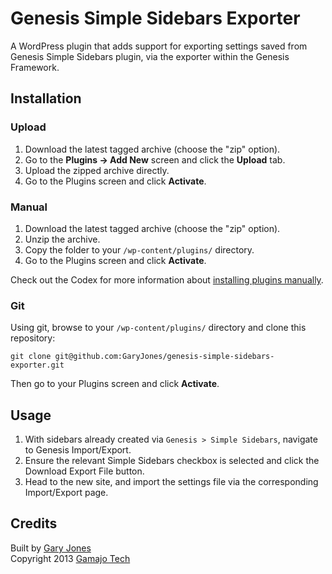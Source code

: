 # Genesis Simple Sidebars Exporter

A WordPress plugin that adds support for exporting settings saved from Genesis Simple Sidebars plugin, via the exporter within the Genesis Framework.

## Installation

### Upload

1. Download the latest tagged archive (choose the "zip" option).
2. Go to the __Plugins -> Add New__ screen and click the __Upload__ tab.
3. Upload the zipped archive directly.
4. Go to the Plugins screen and click __Activate__.

### Manual

1. Download the latest tagged archive (choose the "zip" option).
2. Unzip the archive.
3. Copy the folder to your `/wp-content/plugins/` directory.
4. Go to the Plugins screen and click __Activate__.

Check out the Codex for more information about [installing plugins manually](http://codex.wordpress.org/Managing_Plugins#Manual_Plugin_Installation).

### Git

Using git, browse to your `/wp-content/plugins/` directory and clone this repository:

`git clone git@github.com:GaryJones/genesis-simple-sidebars-exporter.git`

Then go to your Plugins screen and click __Activate__.

## Usage ##

1. With sidebars already created via `Genesis > Simple Sidebars`, navigate to Genesis Import/Export.
1. Ensure the relevant Simple Sidebars checkbox is selected and click the Download Export File button.
1. Head to the new site, and import the settings file via the corresponding Import/Export page.

## Credits ##

Built by [Gary Jones](https://twitter.com/GaryJ)  
Copyright 2013 [Gamajo Tech](http://gamajo.com/)
